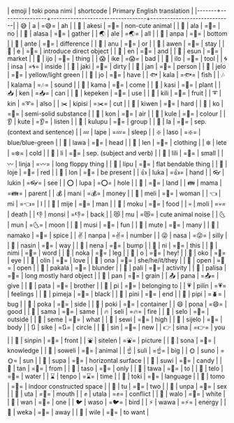 | emoji | toki pona nimi | shortcode                        | Primary English translation |
|-------+----------------+----------------------------------+-----------------------------|
| 😅    | a              | =:sweat_smile:=                  | ah                          |
| 🐊    | akesi          | =:crocodile:=                    | non-cute animal             |
| 🙅    | ala            | =:no_good:=                      | no                          |
| 🎑    | alasa          | =:rice_scene:=                   | gather                      |
| 🌏    | ale            | =:earth_asia:=                   | all                         |
| 🌰    | anpa           | =:chestnut:=                     | bottom                      |
| 💢    | ante           | =:anger:=                        | difference                  |
| 🎏    | anu            | =:flags:=                        | or                          |
| 🌅    | awen           | =:sunrise:=                      | stay                        |
| 🔸    | e              | =:small_orange_diamond:=         | introduce direct object     |
| 🍒    | en             | =:cherries:=                     | and                         |
| 👛    | esun           | =:purse:=                        | market                      |
| 🐚    | ijo            | =:shell:=                        | thing                       |
| 😱    | ike            | =:scream:=                       | bad                         |
| 📎    | ilo            | =:paperclip:=                    | tool                        |
| 🌀    | insa           | =:cyclone:=                      | inside                      |
| 💩    | jaki           | =:poop:=                         | dirty                       |
| 👶    | jan            | =:baby:=                         | person                      |
| 🌱    | jelo           | =:seedling:=                     | yellow/light green          |
| 🍯    | jo             | =:honey_pot:=                    | have                        |
| 🐟    | kala           | =:fish:=                         | fish                        |
| 🎶    | kalama         | =:notes:=                        | sound                       |
| 🐴    | kama           | =:horse:=                        | come                        |
| 🌳    | kasi           | =:deciduous_tree:=               | plant                       |
| 📥    | ken            | =:inbox_tray:=                   | can                         |
| 🌂    | kepeken        | =:closed_umbrella:=              | use                         |
| 🍍    | kili           | =:pineapple:=                    | fruit                       |
| ➰    | kin            | =:curly_loop:=                   | also                        |
| ✂️     | kipisi         | =:scissors:=                     | cut                         |
| 💎    | kiwen          | =:gem:=                          | hard                        |
| 🍚    | ko             | =:rice:=                         | semi-solid substance        |
| 💨    | kon            | =:dash:=                         | air                         |
| 🌈    | kule           | =:rainbow:=                      | colour                      |
| 👂    | kute           | =:ear:=                          | listen                      |
| 🎎    | kulupu         | =:dolls:=                        | group                       |
| 🔹    | la             | =:small_blue_diamond:=           | sep. (context and sentence) |
| 💤    | lape           | =:zzz:=                          | sleep                       |
| ❇️     | laso           | =:sparkle:=                      | blue/blue-green             |
| 👴    | lawa           | =:older_man:=                    | head                        |
| 👘    | len            | =:kimono:=                       | clothing                    |
| ❄️     | lete           | =:snowflake:=                    | cold                        |
| 🔺    | li             | =:small_red_triangle:=           | sep. (subject and verb)     |
| 🐜    | lili           | =:ant:=                          | small                       |
| 〰️    | linja          | =:wavy_dash:=                    | long floppy thing           |
| 📁    | lipu           | =:file_folder:=                  | flat bendable thing         |
| 🌹    | loje           | =:rose:=                         | red                         |
| 🙇    | lon            | =:bow:=                          | be present                  |
| 👍    | luka           | =:+1:=                           | hand                        |
| 👓    | lukin          | =:eyeglasses:=                   | see                         |
| ⭕️    | lupa           | =:o:=                            | hole                        |
| 🌄    | =:sunrise_over_mountains:=       | land                        |
| 👪    | mama           | =:family:=                       | parent                      |
| 💰    | mani           | =:moneybag:=                     | money                       |
| 👧    | meli           | =:girl:=                         | woman                       |
| 👈    | mi             | =:point_left:=                   | I                           |
| 👨    | mije           | =:man:=                          | man                         |
| 🍲    | moku           | =:stew:=                         | food                        |
| 💀    | moli           | =:skull:=                        | death                       |
| 👎    | monsi          | =:-1:=                           | back                        |
| 😻    | mu             | =:heart_eyes_cat:=               | cute animal noise           |
| 🌜    | mun            | =:last_quarter_moon_with_face:=  | moon                        |
| 💖    | musi           | =:sparkling_heart:=              | fun                         |
| 🌆    | mute           | =:city_sunset:=                  | many                        |
| 🍛    | namako         | =:curry:=                        | spice                       |
| ✌️     | nanpa          | =:v:=                            | number                      |
| 😜    | nasa           | =:stuck_out_tongue_winking_eye:= | silly                       |
| 🚞    | nasin          | =:mountain_railway:=             | way                         |
| 🗻    | nena           | =:mount_fuji:=                   | bump                        |
| 🙌    | ni             | =:raised_hands:=                 | this                        |
| 🎴    | nimi           | =:flower_playing_cards:=         | word                        |
| 👞    | noka           | =:shoe:=                         | leg                         |
| 👋    | o              | =:wave:=                         | hey!                        |
| 👀    | oko            | =:eyes:=                         | eye                         |
| 💑    | olin           | =:couple_with_heart:=            | love                        |
| 👥    | ona            | =:busts_in_silhouette:=          | she/he/it/they              |
| 🔦    | open           | =:flashlight:=                   | open                        |
| 👹    | pakala         | =:japanese_ogre:=                | blunder                     |
| 🚴    | pali           | =:bicyclist:=                    | activity                    |
| 🎋    | palisa         | =:tanabata_tree:=                | long mostly hard object     |
| 🍞    | pan            | =:bread:=                        | grain                       |
| 📤    | pana           | =:outbox_tray:=                  | give                        |
| 👫    | pata           | =:couple:=                       | brother                     |
| 🎒    | pi             | =:school_satchel:=               | belonging to                |
| 💗    | pilin          | =:heartpulse:=                   | feelings                    |
| 🌚    | pimeja         | =:new_moon_with_face:=           | black                       |
| 🌽    | pini           | =:corn:=                         | end                         |
| 🐞    | pipi           | =:beetle:=                       | bug                         |
| 👭    | poka           | =:two_women_holding_hands:=      | side                        |
| 🍵    | poki           | =:tea:=                          | container                   |
| 😄    | pona           | =:smile:=                        | good                        |
| 👯    | sama           | =:dancers:=                      | same                        |
| 🔥    | seli           | =:fire:=                         | fire                        |
| 🍊    | selo           | =:tangerine:=                    | outside                     |
| 👐    | seme           | =:open_hands:=                   | what                        |
| 💫    | sewi           | =:dizzy:=                        | high                        |
| 👕    | sijelo         | =:shirt:=                        | body                        |
| 🔃    | sike           | =:arrows_clockwise:=             | circle                      |
| 🌲    | sin            | =:evergreen_tree:=               | new                         |
| 👉    | sina           | =:point_right:=                  | you                         |
| 👚    | sinpin         | =:womans_clothes:=               | front                       |
| ⛲️    | sitelen        | =:fountain:=                     | picture                     |
| 🐲    | sona           | =:dragon_face:=                  | knowledge                   |
| 🐒    | soweli         | =:monkey:=                       | animal                      |
| ☝️     | suli           | =:point_up:=                     | big                         |
| 🌞    | suno           | =:sun_with_face:=                | sun                         |
| 📐    | supa           | =:triangular_ruler:=             | horizontal surface          |
| 🍭    | suwi           | =:lollipop:=                     | candy                       |
| 🚢    | tan            | =:ship:=                         | from                        |
| 🗿    | taso           | =:moyai:=                        | only                        |
| 🏃    | tawa           | =:runner:=                       | to                          |
| 🌊    | telo           | =:ocean:=                        | water                       |
| ⌛️    | tenpo          | =:hourglass:=                    | time                        |
| 💬    | toki           | =:speech_balloon:=               | language                    |
| 🏡    | tomo           | =:house_with_garden:=            | indoor constructed space    |
| 🍂    | tu             | =:fallen_leaf:=                  | two                         |
| 🍆    | unpa           | =:eggplant:=                     | sex                         |
| 👄    | uta            | =:lips:=                         | mouth                       |
| ✊    | utala          | =:fist:=                         | conflict                    |
| 🌝    | walo           | =:full_moon_with_face:=          | white                       |
| 🍁    | wan            | =:maple_leaf:=                   | one                         |
| 🐦    | waso           | =:bird:=                         | bird                        |
| ⚡️    | wawa           | =:zap:=                          | energy                      |
| 🎐    | weka           | =:wind_chime:=                   | away                        |
| 🐺    | wile           | =:wolf:=                         | to want                     |
